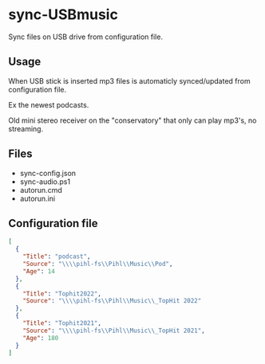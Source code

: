 # sync-USBmusic

Sync files on USB drive from configuration file.

## Usage
When USB stick is inserted mp3 files is automaticly synced/updated from configuration file.

Ex the newest podcasts.

Old mini stereo receiver on the "conservatory" that only can play mp3's, no streaming.

## Files
* sync-config.json
* sync-audio.ps1
* autorun.cmd
* autorun.ini

## Configuration file

```json
[
  {
    "Title": "podcast",
    "Source": "\\\\pihl-fs\\Pihl\\Music\\Pod",
    "Age": 14
  },
  {
    "Title": "Tophit2022",
    "Source": "\\\\pihl-fs\\Pihl\\Music\\_TopHit 2022"
  },
  {
    "Title": "Tophit2021",
    "Source": "\\\\pihl-fs\\Pihl\\Music\\_TopHit 2021",
    "Age": 180
  }
]
```